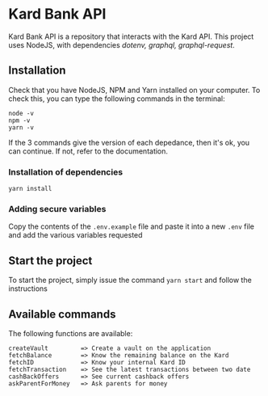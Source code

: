 # Kard Bank API
Kard Bank API is a repository that interacts with the Kard API. This project uses NodeJS, with dependencies *dotenv, graphql, graphql-request*.

## Installation
Check that you have NodeJS, NPM and Yarn installed on your computer. To check this, you can type the following commands in the terminal:

    node -v
    npm -v
    yarn -v
If the 3 commands give the version of each depedance, then it's ok, you can continue. If not, refer to the documentation. 

### Installation of dependencies 

    yarn install
### Adding secure variables
Copy the contents of the `.env.example` file and paste it into a new `.env` file and add the various variables requested 
## Start the project
To start the project, simply issue the command `yarn start` and follow the instructions
## Available commands
The following functions are available: 

    createVault 		=> Create a vault on the application
    fetchBalance 		=> Know the remaining balance on the Kard
    fetchID				=> Know your internal Kard ID
    fetchTransaction	=> See the latest transactions between two date
    cashBackOffers		=> See current cashback offers
    askParentForMoney 	=> Ask parents for money
